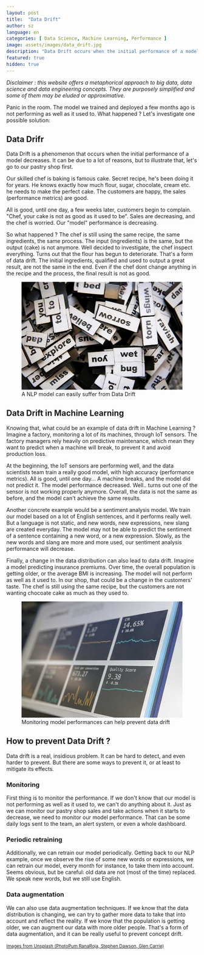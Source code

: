 ```yaml
---
layout: post
title:  "Data Drift"
author: sz
language: en
categories: [ Data Science, Machine Learning, Performance ]
image: assets/images/data_drift.jpg
description: "Data Drift occurs when the initial performance of a model decrease."
featured: true
hidden: true
---
```


<div class="disclaimer"><i>Disclaimer : this website offers a metaphorical approach to big data, data science and data engineering concepts. They are purposely simplified and some of them may be eluded or approximative.</i></div>

Panic in the room. The model we trained and deployed a few months ago is not performing as well as it used to.
What happened ? Let's investigate one possible solution:

## Data Drifr

Data Drift is a phenomenon that occurs when the initial performance of a model decreases. It can be due to a lot of reasons, but to illustrate that, let's go to our pastry shop first.

Our skilled chef is baking is famous cake. Secret recipe, he's been doing it for years. He knows exactly how much flour, sugar, chocolate, cream etc. he needs to make the perfect cake. The customers are happy, the sales (performance metrics) are good.

All is good, until one day, a few weeks later, customers begin to complain. "Chef, your cake is not as good as it used to be". Sales are decreasing, and the chef is worried. Our "model" performance is decreasing.

So what happened ? The chef is still using the same recipe, the same ingredients, the same process. The input (ingredients) is the same, but the output (cake) is not anymore. Well decided to investigate, the chef inspect everything. Turns out that the flour has begun to deteriorate. That's a form of data drift. The initial ingredients, qualified and used to output a great result, are not the same in the end. Even if the chef dont change anything in the recipe and the process, the final result is not as good.

<figure>
    <img src="assets/images/nlp.jpg" alt="Monitoring dashboard"/>
    <figcaption>A NLP model can easily suffer from Data Drift</figcaption>
</figure>

## Data Drift in Machine Learning

Knowing that, what could be an example of data drift in Machine Learning ? Imagine a factory, monitoring a lot of its machines, through IoT sensors. The factory managers rely heavily on predictive maintenance, which mean  they want to predict when a machine will break, to prevent it and avoid production loss.

At the beginning, the IoT sensors are performing well, and the data scientists team train a really good model, with high accuracy (performance metrics). All is good, until one day... A machine breaks, and the model did not predict it. The model performance decreased. Well.. turns out one of the sensor is not working properly anymore. Overall, the data is not the same as before, and the model can't achieve the same results.

Another concrete example would be a sentiment analysis model. We train our model based on a lot of English sentences, and it performs really well. But a language is not static, and new words, new expressions, new slang are created everyday. The model may not be able to predict the sentiment of a sentence containing a new word, or a new expression. Slowly, as the new words and slang are more and more used, our sentiment analysis performance will decrease.

Finally, a change in the data distribution can also lead to data drift. Imagine a model predicting insurance premiums. Over time, the overall population is getting older, or the average BMI is increasing. The model will not perform as well as it used to. In our shop, that could be a change in the customers' taste. The chef is still using the same recipe, but the customers are not wanting chocoate cake as much as they used to.

<figure>
    <img src="assets/images/monitoring.jpg" alt="Monitoring dashboard"/>
    <figcaption>Monitoring model performances can help prevent data drift</figcaption>
</figure>

## How to prevent Data Drift ?

Data drift is a real, insidious problem. It can be hard to detect, and even harder to prevent. But there are some ways to prevent it, or at least to mitigate its effects.

### Monitoring

First thing is to monitor the performance. If we don't know that our model is not performing as well as it used to, we can't do anything about it. Just as we can monitor our pastry shop sales and take actions when it starts to decrease, we need to monitor our model performance. That can be some daily logs sent to the team, an alert system, or even a whole dashboard.

### Periodic retraining

Additionally, we can retrain our model periodically. Getting back to our NLP example, once we observe the rise of some new words or expressions, we can retrain our model, every month for instance, to take them into account. Seems obvious, but be careful: old data are not (most of the time) replaced. We speak new words, but we still use English.

### Data augmentation

We can also use data augmentation techniques. If we know that the data distribution is changing, we can try to gather more data to take that into account and reflect the reality. If we know that the population is getting older, we can augment our data with more older people. That's a form of data augmentation, and it can be really useful to prevent concept drift.


<p><a href="https://unsplash.com" target="blank_"><small>Images from Unsplash (PhotoPum RanaRoja, Stephen Dawson, Glen Carrie)</small></a></p>